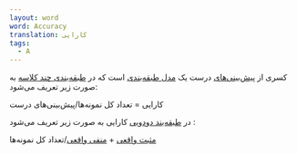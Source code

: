 ```yaml
---
layout: word
word: Accuracy
translation: کارایی
tags:
  - A
---
```


کسری از [پیش‌بینی‌های](/P/prediction/) درست یک [مدل طبقه‌بندی](/C/classification_model/) است که در [طبقه‌بندی چند کلاسه](/M/multi-class_classification/) به صورت زیر تعریف می‌شود:

کارایی = تعداد کل نمونه‌ها/پیش‌بینی‌های درست

در [طبقه‌بند دودویی](/B/binary_classification/) کارایی به صورت زیر تعریف می‌شود :

[مثبت واقعی](/T/true_positive_(tp)/) + [منفی واقعی](/T/true_negative_(tn)/)/تعداد کل نمونه‌ها

